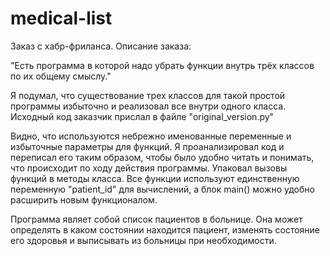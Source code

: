 # medical-list

Заказ с хабр-фриланса. Описание заказа:

"Есть программа в которой надо убрать функции внутрь трёх классов по их общему смыслу."

Я подумал, что существование трех классов для такой простой программы избыточно и реализовал все внутри одного класса. Исходный код заказчик прислал в файле "original_version.py"

Видно, что используются небрежно именованные переменные и избыточные параметры для функций. Я проанализировал код и переписал его таким образом, чтобы было удобно читать и понимать, что происходит по ходу действия программы. Упаковал вызовы функций в методы класса. Все функции используют единственную переменную "patient_id" для вычислений, а блок main() можно удобно расширить новым функционалом.

Программа являет собой список пациентов в больнице. Она может определять в каком состоянии находится пациент, изменять состояние его здоровья и выписывать из больницы при необходимости.
